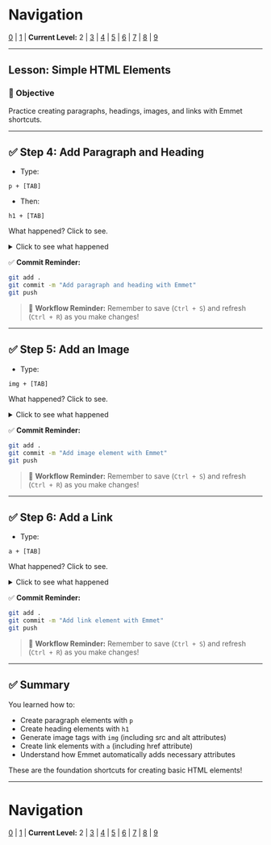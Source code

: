 # Navigation
[0](./emmet-intro-lv0.md) | [1](./emmet-intro-lv1.md) | **Current Level:** 2 | [3](./emmet-intro-lv3.md) | [4](./emmet-intro-lv4.md) | [5](./emmet-intro-lv5.md) | [6](./emmet-intro-lv6.md) | [7](./emmet-intro-lv7.md) | [8](./emmet-intro-lv8.md) | [9](./emmet-intro-lv9.md)

---

## Lesson: Simple HTML Elements

### 🎯 Objective

Practice creating paragraphs, headings, images, and links with Emmet shortcuts.

---

## ✅ Step 4: Add Paragraph and Heading

* Type:

```
p + [TAB]
```

* Then:

```
h1 + [TAB]
```

What happened? Click to see.

<details>
  <summary>Click to see what happened</summary>
  <div>
    <p>The `p` created a paragraph element `<p></p>`, and `h1` created a heading element `<h1></h1>`. Emmet automatically adds the opening and closing tags for you!</p>
  </div>
</details>

✅ **Commit Reminder:**

```bash
git add .
git commit -m "Add paragraph and heading with Emmet"
git push
```

> 🔄 **Workflow Reminder:** Remember to save (`Ctrl + S`) and refresh (`Ctrl + R`) as you make changes!

---

## ✅ Step 5: Add an Image

* Type:

```
img + [TAB]
```

What happened? Click to see.

<details>
  <summary>Click to see what happened</summary>
  <div>
    <p>This created a self-closing image tag `<img src="" alt="">`. Notice how Emmet automatically added the `src` and `alt` attributes that images typically need!</p>
  </div>
</details>

✅ **Commit Reminder:**

```bash
git add .
git commit -m "Add image element with Emmet"
git push
```

> 🔄 **Workflow Reminder:** Remember to save (`Ctrl + S`) and refresh (`Ctrl + R`) as you make changes!

---

## ✅ Step 6: Add a Link

* Type:

```
a + [TAB]
```

What happened? Click to see.

<details>
  <summary>Click to see what happened</summary>
  <div>
    <p>This created a link element `<a href=""></a>`. Emmet automatically added the `href` attribute that links need, and placed your cursor inside the quotes ready for you to type the URL!</p>
  </div>
</details>

✅ **Commit Reminder:**

```bash
git add .
git commit -m "Add link element with Emmet"
git push
```

> 🔄 **Workflow Reminder:** Remember to save (`Ctrl + S`) and refresh (`Ctrl + R`) as you make changes!

---

## ✅ Summary

You learned how to:
* Create paragraph elements with `p`
* Create heading elements with `h1`
* Generate image tags with `img` (including src and alt attributes)
* Create link elements with `a` (including href attribute)
* Understand how Emmet automatically adds necessary attributes

These are the foundation shortcuts for creating basic HTML elements!

---

# Navigation
[0](./emmet-intro-lv0.md) | [1](./emmet-intro-lv1.md) | **Current Level:** 2 | [3](./emmet-intro-lv3.md) | [4](./emmet-intro-lv4.md) | [5](./emmet-intro-lv5.md) | [6](./emmet-intro-lv6.md) | [7](./emmet-intro-lv7.md) | [8](./emmet-intro-lv8.md) | [9](./emmet-intro-lv9.md) 